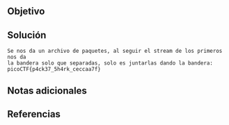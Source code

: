 ## Objetivo

## Solución
```
Se nos da un archivo de paquetes, al seguir el stream de los primeros nos da
la bandera solo que separadas, solo es juntarlas dando la bandera:
picoCTF{p4ck37_5h4rk_ceccaa7f}
```
## Notas adicionales
## Referencias
